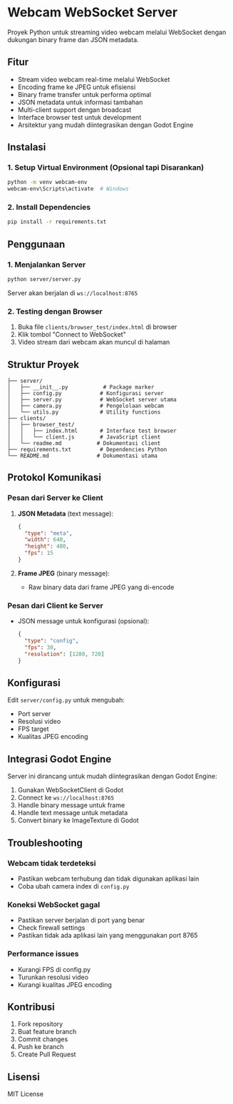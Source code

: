 # Webcam WebSocket Server

Proyek Python untuk streaming video webcam melalui WebSocket dengan dukungan binary frame dan JSON metadata.

## Fitur

- Stream video webcam real-time melalui WebSocket
- Encoding frame ke JPEG untuk efisiensi
- Binary frame transfer untuk performa optimal
- JSON metadata untuk informasi tambahan
- Multi-client support dengan broadcast
- Interface browser test untuk development
- Arsitektur yang mudah diintegrasikan dengan Godot Engine

## Instalasi

### 1. Setup Virtual Environment (Opsional tapi Disarankan)

```bash
python -m venv webcam-env
webcam-env\Scripts\activate  # Windows
```

### 2. Install Dependencies

```bash
pip install -r requirements.txt
```

## Penggunaan

### 1. Menjalankan Server

```bash
python server/server.py
```

Server akan berjalan di `ws://localhost:8765`

### 2. Testing dengan Browser

1. Buka file `clients/browser_test/index.html` di browser
2. Klik tombol "Connect to WebSocket"
3. Video stream dari webcam akan muncul di halaman

## Struktur Proyek

```
├── server/
│   ├── __init__.py           # Package marker
│   ├── config.py            # Konfigurasi server
│   ├── server.py            # WebSocket server utama
│   ├── camera.py            # Pengelolaan webcam
│   └── utils.py             # Utility functions
├── clients/
│   ├── browser_test/
│   │   ├── index.html       # Interface test browser
│   │   └── client.js        # JavaScript client
│   └── readme.md           # Dokumentasi client
├── requirements.txt         # Dependencies Python
└── README.md               # Dokumentasi utama
```

## Protokol Komunikasi

### Pesan dari Server ke Client

1. **JSON Metadata** (text message):

   ```json
   {
     "type": "meta",
     "width": 640,
     "height": 480,
     "fps": 15
   }
   ```

2. **Frame JPEG** (binary message):
   - Raw binary data dari frame JPEG yang di-encode

### Pesan dari Client ke Server

- JSON message untuk konfigurasi (opsional):
  ```json
  {
    "type": "config",
    "fps": 30,
    "resolution": [1280, 720]
  }
  ```

## Konfigurasi

Edit `server/config.py` untuk mengubah:

- Port server
- Resolusi video
- FPS target
- Kualitas JPEG encoding

## Integrasi Godot Engine

Server ini dirancang untuk mudah diintegrasikan dengan Godot Engine:

1. Gunakan WebSocketClient di Godot
2. Connect ke `ws://localhost:8765`
3. Handle binary message untuk frame
4. Handle text message untuk metadata
5. Convert binary ke ImageTexture di Godot

## Troubleshooting

### Webcam tidak terdeteksi

- Pastikan webcam terhubung dan tidak digunakan aplikasi lain
- Coba ubah camera index di `config.py`

### Koneksi WebSocket gagal

- Pastikan server berjalan di port yang benar
- Check firewall settings
- Pastikan tidak ada aplikasi lain yang menggunakan port 8765

### Performance issues

- Kurangi FPS di config.py
- Turunkan resolusi video
- Kurangi kualitas JPEG encoding

## Kontribusi

1. Fork repository
2. Buat feature branch
3. Commit changes
4. Push ke branch
5. Create Pull Request

## Lisensi

MIT License
